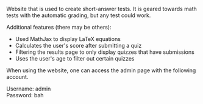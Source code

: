 Website that is used to create short-answer tests. It is geared towards math tests with the automatic grading, but any test could work.

Additional features (there may be others):
* Used MathJax to display LaTeX equations
* Calculates the user's score after submitting a quiz
* Filtering the results page to only display quizzes that have submissions
* Uses the user's age to filter out certain quizzes 

When using the website, one can access the admin page with the following account.

Username: admin <br />
Password: bah
